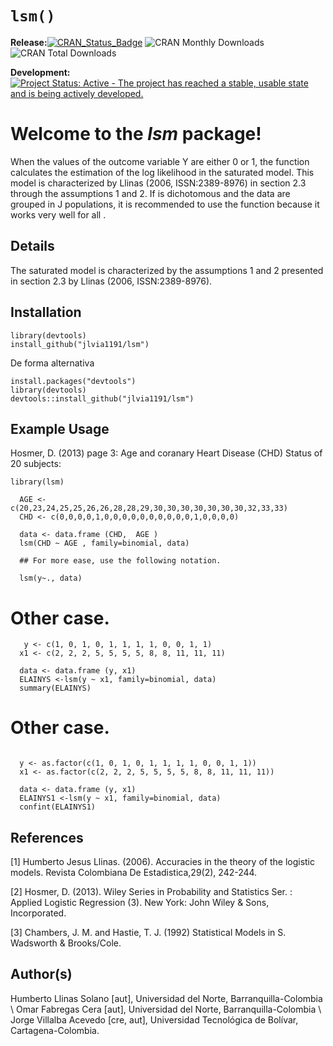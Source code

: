 
# `lsm()`

**Release:**[![CRAN\_Status\_Badge](http://www.r-pkg.org/badges/version/lsm)](https://cran.r-project.org/package=lsm) ![CRAN Monthly Downloads](http://cranlogs.r-pkg.org/badges/last-month/lsm) ![CRAN
Total Downloads](http://cranlogs.r-pkg.org/badges/grand-total/lsm)


**Development:** [![Project Status: Active - The project has reached a
stable, usable state and is being actively
developed.](http://www.repostatus.org/badges/latest/active.svg)](http://www.repostatus.org/#active)


Welcome to the *lsm* package!
=============================

When the values of the outcome variable Y are either 0 or 1, the function calculates the estimation of the log likelihood in the saturated model. This model is characterized by Llinas (2006, ISSN:2389-8976) in section 2.3 through the assumptions 1 and 2. If is dichotomous and the data are grouped in J populations, it is recommended to use the function because it works very well for all .

Details
-------

The saturated model is characterized by the assumptions 1 and 2 presented in section 2.3 by Llinas (2006, ISSN:2389-8976).


Installation
------------

```{r}
library(devtools)
install_github("jlvia1191/lsm")
```


De forma alternativa


```{r}
install.packages("devtools")
library(devtools)
devtools::install_github("jlvia1191/lsm")
```

Example Usage
-------------

Hosmer, D. (2013) page 3: Age and coranary Heart Disease (CHD) Status of 20 subjects:


```{r}
library(lsm)

  AGE <- c(20,23,24,25,25,26,26,28,28,29,30,30,30,30,30,30,30,32,33,33)
  CHD <- c(0,0,0,0,1,0,0,0,0,0,0,0,0,0,0,1,0,0,0,0)
  
  data <- data.frame (CHD,  AGE )
  lsm(CHD ~ AGE , family=binomial, data)
  
  ## For more ease, use the following notation.
  
  lsm(y~., data)
```

 # Other case.

``` {r}
   y <- c(1, 0, 1, 0, 1, 1, 1, 1, 0, 0, 1, 1)
  x1 <- c(2, 2, 2, 5, 5, 5, 5, 8, 8, 11, 11, 11)
 
  data <- data.frame (y, x1)
  ELAINYS <-lsm(y ~ x1, family=binomial, data)
  summary(ELAINYS)
```

 # Other case.

```{r}

  y <- as.factor(c(1, 0, 1, 0, 1, 1, 1, 1, 0, 0, 1, 1))
  x1 <- as.factor(c(2, 2, 2, 5, 5, 5, 5, 8, 8, 11, 11, 11))
 
  data <- data.frame (y, x1)
  ELAINYS1 <-lsm(y ~ x1, family=binomial, data)
  confint(ELAINYS1)
```


References
----------

[1]  Humberto Jesus Llinas. (2006). Accuracies in the theory of the logistic models. Revista Colombiana De Estadistica,29(2), 242-244.

[2]  Hosmer, D. (2013). Wiley Series in Probability and Statistics Ser. : Applied Logistic Regression (3). New York: John Wiley & Sons, Incorporated.

[3] Chambers, J. M. and Hastie, T. J. (1992) Statistical Models in S. Wadsworth & Brooks/Cole.


Author(s)
---------

Humberto Llinas Solano [aut], Universidad del Norte, Barranquilla-Colombia \\ Omar Fabregas Cera [aut], Universidad del Norte, Barranquilla-Colombia \\ Jorge Villalba Acevedo [cre, aut], Universidad Tecnológica de Bolívar, Cartagena-Colombia.

